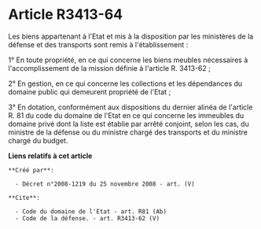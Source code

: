 # Article R3413-64

Les biens appartenant à l'Etat et mis à la disposition par les ministères de la défense et des transports sont remis à
l'établissement : 

1° En toute propriété, en ce qui concerne les biens meubles nécessaires à l'accomplissement de la mission définie à l'article
R. 3413-62 ; 

2° En gestion, en ce qui concerne les collections et les dépendances du domaine public qui demeurent propriété de l'Etat ; 

3° En dotation, conformément aux dispositions du dernier alinéa de l'article R. 81 du code du domaine de l'Etat en ce qui
concerne les immeubles du domaine privé dont la liste est établie par arrêté conjoint, selon les cas, du ministre de la
défense ou du ministre chargé des transports et du ministre chargé du budget.

**Liens relatifs à cet article**

	**Créé par**:

	  - Décret n°2008-1219 du 25 novembre 2008 - art. (V)

	**Cite**:

	  - Code du domaine de l'Etat - art. R81 (Ab)
	  - Code de la défense. - art. R3413-62 (V)

